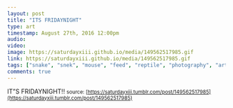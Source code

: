 ```yaml
---
layout: post
title: "ITS FRIDAYNIGHT"
type: art
timestamp: August 27th, 2016 12:00pm
audio: 
video: 
image: https://saturdayxiii.github.io/media/149562517985.gif
link: https://saturdayxiii.github.io/media/149562517985.gif
tags: ["snake", "snek", "mouse", "feed", "reptile", "photography", "art"]
comments: true
---
```

IT”S FRIDAYNIGHT!!
<small>source: [https://saturdayxiii.tumblr.com/post/149562517985](https://saturdayxiii.tumblr.com/post/149562517985)</small>